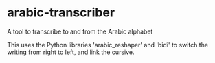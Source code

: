 # arabic-transcriber
A tool to transcribe to and from the Arabic alphabet

This uses the Python libraries 'arabic_reshaper' and 'bidi' to switch the writing from right to left, and link the cursive.
